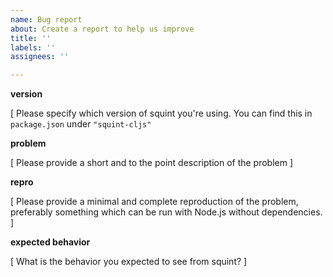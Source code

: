 ```yaml
---
name: Bug report
about: Create a report to help us improve
title: ''
labels: ''
assignees: ''

---
```


**version**

[ Please specify which version of squint you're using. You can find this in `package.json` under `"squint-cljs"`

**problem**

[ Please provide a short and to the point description of the problem ]

**repro**

[ Please provide a minimal and complete reproduction of the problem, preferably something which can be run with Node.js without dependencies. ]

**expected behavior**

[ What is the behavior you expected to see from squint? ]

